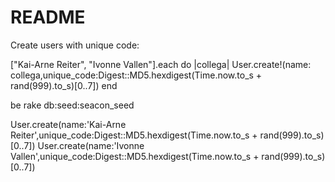 # README

Create users with unique code:

["Kai-Arne Reiter", "Ivonne Vallen"].each do |collega|
  User.create!(name: collega,unique_code:Digest::MD5.hexdigest(Time.now.to_s + rand(999).to_s)[0..7])
  end


be rake db:seed:seacon_seed

  


User.create(name:'Kai-Arne Reiter',unique_code:Digest::MD5.hexdigest(Time.now.to_s + rand(999).to_s)[0..7])
User.create(name:'Ivonne Vallen',unique_code:Digest::MD5.hexdigest(Time.now.to_s + rand(999).to_s)[0..7])

